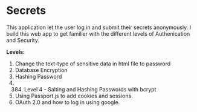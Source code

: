 # Secrets

This application let the user log in and submit their secrets anonymously. I build this web app to get familier with the different levels of Authenication and Security.


**Levels:**
1. Change the text-type of sensitive data in html file to password
2. Database Encryption
3. Hashing Password
4. 384. Level 4 - Salting and Hashing Passwords with bcrypt
5. Using Passport.js to add cookies and sessions.
6. OAuth 2.0 and how to log in using google.
